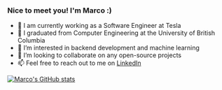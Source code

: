 ### Nice to meet you! I'm Marco :)
- 💼 I am currently working as a Software Engineer at Tesla
- 🏫 I graduated from Computer Engineering at the University of British Columbia
- 👀 I’m interested in backend development and machine learning
- 💞️ I’m looking to collaborate on any open-source projects
- 📫 Feel free to reach out to me on [LinkedIn](https://linkedin.com/in/marcoser/)

[![Marco's GitHub stats](https://github-readme-stats.vercel.app/api?username=Resocram&count_private=true&include_all_commits=true)](https://github.com/anuraghazra/github-readme-stats)


<!---
Resocram/Resocram is a ✨ special ✨ repository because its `README.md` (this file) appears on your GitHub profile.
You can click the Preview link to take a look at your changes.
--->
